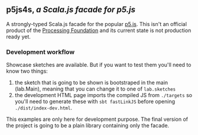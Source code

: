 ## p5js4s, _a Scala.js facade for p5.js_

A strongly-typed Scala.js facade for the popular [p5.js](https://github.com/processing/p5.js). This isn't an official product of the [Processing Foundation](https://github.com/processing) and its current state is not production ready yet.

### Development workflow
Showcase sketches are available. But if you want to test them you'll need to know two things:
1. the sketch that is going to be shown is bootstraped in the main (lab.Main), meaning that you can change it to one of `lab.sketches`
2. the development HTML page imports the compiled JS from `./targets` so you'll need to generate these with `sbt fastLinkJS` before opening `./dist/index-dev.html`.

This examples are only here for development purpose. The final version of the project is going to be a plain library containing only the facade.
